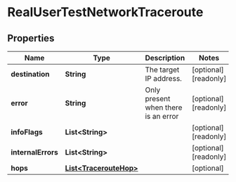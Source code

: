 

# RealUserTestNetworkTraceroute


## Properties

| Name | Type | Description | Notes |
|------------ | ------------- | ------------- | -------------|
|**destination** | **String** | The target IP address. |  [optional] [readonly] |
|**error** | **String** | Only present when there is an error |  [optional] [readonly] |
|**infoFlags** | **List&lt;String&gt;** |  |  [optional] [readonly] |
|**internalErrors** | **List&lt;String&gt;** |  |  [optional] [readonly] |
|**hops** | [**List&lt;TracerouteHop&gt;**](TracerouteHop.md) |  |  [optional] |



